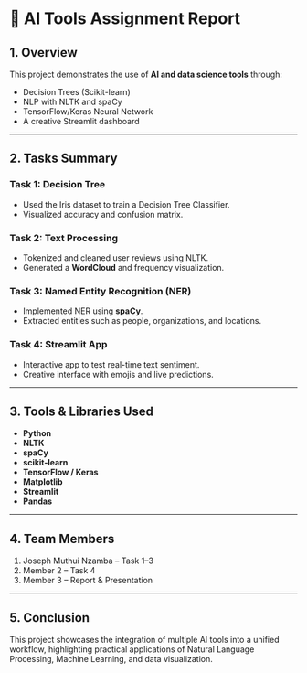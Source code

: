 # 🧠 AI Tools Assignment Report

## 1. Overview
This project demonstrates the use of **AI and data science tools** through:
- Decision Trees (Scikit-learn)
- NLP with NLTK and spaCy
- TensorFlow/Keras Neural Network
- A creative Streamlit dashboard

---

## 2. Tasks Summary

### Task 1: Decision Tree
- Used the Iris dataset to train a Decision Tree Classifier.
- Visualized accuracy and confusion matrix.

### Task 2: Text Processing
- Tokenized and cleaned user reviews using NLTK.
- Generated a **WordCloud** and frequency visualization.

### Task 3: Named Entity Recognition (NER)
- Implemented NER using **spaCy**.
- Extracted entities such as people, organizations, and locations.

### Task 4: Streamlit App
- Interactive app to test real-time text sentiment.
- Creative interface with emojis and live predictions.

---

## 3. Tools & Libraries Used
- **Python**
- **NLTK**
- **spaCy**
- **scikit-learn**
- **TensorFlow / Keras**
- **Matplotlib**
- **Streamlit**
- **Pandas**

---

## 4. Team Members
1. Joseph Muthui Nzamba – Task 1–3  
2. Member 2 – Task 4  
3. Member 3 – Report & Presentation

---

## 5. Conclusion
This project showcases the integration of multiple AI tools into a unified workflow, highlighting practical applications of Natural Language Processing, Machine Learning, and data visualization.
